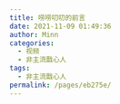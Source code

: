 ```yaml
---
title: 唠唠叨叨的前言
date: 2021-11-09 01:49:36
author: Minn
categories:
  - 视频
  - 非主流戬心人
tags:
  - 非主流戬心人
permalink: /pages/eb275e/
---
```


<iframeComp ihtml="https://player.bilibili.com/player.html?aid=634123399&cid=438863389&page=2&danmaku=1&high_quality=1"></iframeComp>

<!-- more -->
